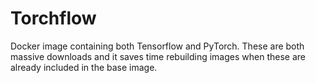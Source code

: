 # Torchflow

Docker image containing both Tensorflow and PyTorch. These are both massive downloads and it saves time
rebuilding images when these are already included in the base image.

